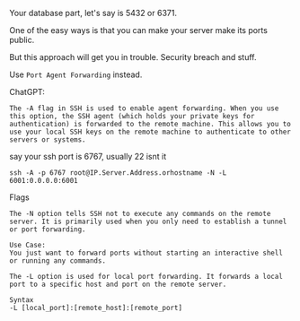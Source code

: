 Your database part, let's say is 5432 or 6371.  

One of the easy ways is that you can make your server make its ports public.  

But this approach will get you in trouble. Security breach and stuff.  

Use `Port Agent Forwarding` instead.

ChatGPT:

```
The -A flag in SSH is used to enable agent forwarding. When you use this option, the SSH agent (which holds your private keys for authentication) is forwarded to the remote machine. This allows you to use your local SSH keys on the remote machine to authenticate to other servers or systems.
```

say your ssh port is 6767, usually 22 isnt it

```
ssh -A -p 6767 root@IP.Server.Address.orhostname -N -L 6001:0.0.0.0:6001
```

Flags
```
The -N option tells SSH not to execute any commands on the remote server. It is primarily used when you only need to establish a tunnel or port forwarding.

Use Case:
You just want to forward ports without starting an interactive shell or running any commands.

The -L option is used for local port forwarding. It forwards a local port to a specific host and port on the remote server.

Syntax
-L [local_port]:[remote_host]:[remote_port]
```
